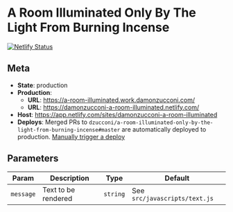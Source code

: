 # A Room Illuminated Only By The Light From Burning Incense

[![Netlify Status](https://api.netlify.com/api/v1/badges/15811ba7-8f79-464d-9531-98e716f528bf/deploy-status)](https://app.netlify.com/sites/damonzucconi-a-room-illuminated/deploys)

## Meta

- **State**: production
- **Production**:
  - **URL**: https://a-room-illuminated.work.damonzucconi.com/
  - **URL**: https://damonzucconi-a-room-illuminated.netlify.com/
- **Host**: https://app.netlify.com/sites/damonzucconi-a-room-illuminated
- **Deploys**: Merged PRs to `dzucconi/a-room-illuminated-only-by-the-light-from-burning-incense#master` are automatically deployed to production. [Manually trigger a deploy](https://app.netlify.com/sites/damonzucconi-a-room-illuminated/deploys)

## Parameters

| Param     | Description         | Type     | Default                       |
| --------- | ------------------- | -------- | ----------------------------- |
| `message` | Text to be rendered | `string` | See `src/javascripts/text.js` |
